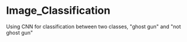 # Image_Classification
Using CNN for classification between two classes, "ghost gun" and "not ghost gun"
